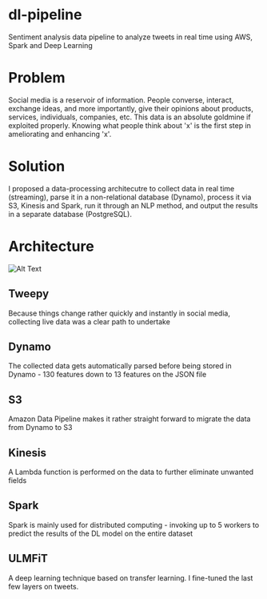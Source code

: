 # dl-pipeline
Sentiment analysis data pipeline to analyze tweets in real time using AWS, Spark and Deep Learning

# Problem
Social media is a reservoir of information. People converse, interact, exchange ideas, and more importantly, give their opinions about products, services, individuals, companies, etc. This data is an absolute goldmine if exploited properly. Knowing what people think about 'x' is the first step in ameliorating and enhancing 'x'. 

# Solution 
I proposed a data-processing architecutre to collect data in real time (streaming), parse it in a non-relational database (Dynamo), process it via S3, Kinesis and Spark, run it through an NLP method, and output the results in a separate database (PostgreSQL). 

# Architecture 

![Alt Text](https://bmchp-wellsense.healthtrioconnect.com/member/member_shell.cfm?xsesschk=9a75cc0bb1094602ac85fcf1af508f43)








## Tweepy 
Because things change rather quickly and instantly in social media, collecting live data was a clear path to undertake
## Dynamo
The collected data gets automatically parsed before being stored in Dynamo - 130 features down to 13 features on the JSON file 
## S3
Amazon Data Pipeline makes it rather straight forward to migrate the data from Dynamo to S3
## Kinesis 
A Lambda function is performed on the data to further eliminate unwanted fields 
## Spark
Spark is mainly used for distributed computing - invoking up to 5 workers to predict the results of the DL model on the entire dataset 
## ULMFiT
A deep learning technique based on transfer learning. I fine-tuned the last few layers on tweets. 


